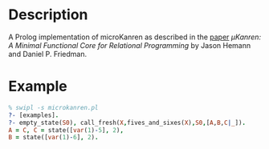 # Description

A Prolog implementation of microKanren as described in the [paper](http://webyrd.net/scheme-2013/papers/HemannMuKanren2013.pdf) *μKanren: A Minimal Functional Core for Relational Programming* by Jason Hemann and Daniel P. Friedman.

# Example

```prolog
% swipl -s microkanren.pl
?- [examples].
?- empty_state(S0), call_fresh(X,fives_and_sixes(X),S0,[A,B,C|_]).
A = C, C = state([var(1)-5], 2),
B = state([var(1)-6], 2).
```
